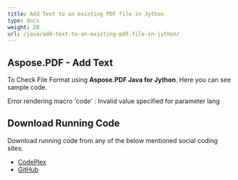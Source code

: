 ```yaml
---
title: Add Text to an existing PDF file in Jython
type: docs
weight: 20
url: /java/add-text-to-an-existing-pdf-file-in-jython/
---
```


## **Aspose.PDF - Add Text**
To Check File Format using **Aspose.PDF Java for Jython**. Here you can see sample code.

Error rendering macro 'code' : Invalid value specified for parameter lang
## **Download Running Code**
Download running code from any of the below mentioned social coding sites:

- [CodePlex](https://asposepdfjavajython.codeplex.com/releases)
- [GitHub](https://github.com/aspose-pdf/Aspose.PDF-for-Java/releases)

